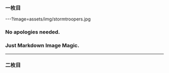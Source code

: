 ### 一枚目
---?image=assets/img/stormtroopers.jpg

### No apologies needed.
### Just Markdown Image Magic.


---
### 二枚目
